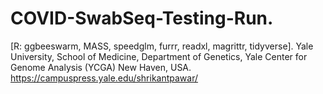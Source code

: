 # COVID-SwabSeq-Testing-Run.
[R: ggbeeswarm, MASS, speedglm, furrr, readxl, magrittr, tidyverse].
Yale University, School of Medicine, Department of Genetics, Yale Center for Genome Analysis (YCGA) New Haven, USA.
https://campuspress.yale.edu/shrikantpawar/
